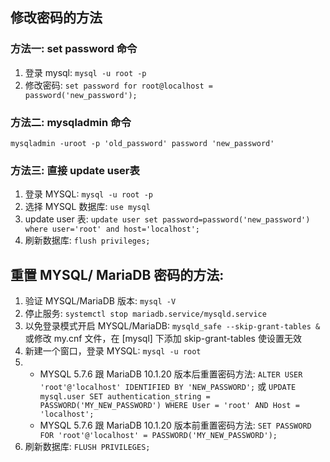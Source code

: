 ## 修改密码的方法
### 方法一: set password 命令
1. 登录 mysql: `mysql -u root -p`
2. 修改密码: `set password for root@localhost = password('new_password');`

### 方法二: mysqladmin 命令
`mysqladmin -uroot -p 'old_password' password 'new_password'`

### 方法三: 直接 update user表
1. 登录 MYSQL: `mysql -u root -p`
2. 选择 MYSQL 数据库: `use mysql`
3. update user 表: `update user set password=password('new_password') where user='root' and host='localhost';`
4. 刷新数据库: `flush privileges;`

## 重置 MYSQL/ MariaDB 密码的方法:
1. 验证 MYSQL/MariaDB 版本: `mysql -V`
2. 停止服务: `systemctl stop mariadb.service/mysqld.service`
3. 以免登录模式开启 MYSQL/MariaDB: `mysqld_safe --skip-grant-tables &` 或修改 my.cnf 文件，在 [mysql] 下添加 skip-grant-tables 使设置无效
4. 新建一个窗口，登录 MYSQL: `mysql -u root`
5. * MYSQL 5.7.6 跟 MariaDB 10.1.20 版本后重置密码方法: `ALTER USER 'root'@'localhost' IDENTIFIED BY 'NEW_PASSWORD';` 或 `UPDATE mysql.user SET authentication_string = PASSWORD('MY_NEW_PASSWORD') WHERE User = 'root' AND Host = 'localhost';`
   * MYSQL 5.7.6 跟 MariaDB 10.1.20 版本前重置密码方法: `SET PASSWORD FOR 'root'@'localhost' = PASSWORD('MY_NEW_PASSWORD');`
6. 刷新数据库: `FLUSH PRIVILEGES;`